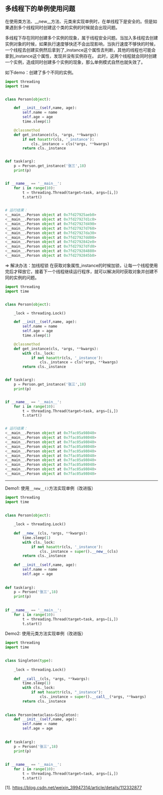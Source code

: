 ## 多线程下的单例使用问题

在使用类方法、__new__方法、元类来实现单例时，在单线程下是安全的。但是如果遇到多个线程同时创建这个类的实例的时候就会出现问题。

多线程下存在同时创建多个实例的现象，属于线程安全问题。当加入多线程去创建实例对象的时候，如果执行速度够快还不会出现影响，当执行速度不够快的时候，
一个线程去创建实例然后拿到了_instance这个属性去判断，其他的线程也可能会拿到_instance这个属性，发现并没有实例存在。
此时，这两个线程就会同时创建一个实例，造成同时创建多个实例的现象，那么单例模式自然也就失效了。

如下demo：创建了多个不同的实例。
```python
import threading
import time


class Person(object):

    def __init__(self,name, age):
        self.name = name
        self.age = age
        time.sleep(1)

    @classmethod
    def get_instance(cls, *args, **kwargs):
        if not hasattr(cls, '_instance'):
            cls._instance = cls(*args, **kwargs)
        return cls._instance


def task(arg):
    p = Person.get_instance('张三',18)
    print(p)


if __name__ == '__main__':
    for i in range(10):
        t = threading.Thread(target=task, args=[i,])
        t.start()
        

# 运行结果：
<__main__.Person object at 0x7fd27925aeb0>
<__main__.Person object at 0x7fd27927d1c0>
<__main__.Person object at 0x7fd27927d490>
<__main__.Person object at 0x7fd27927d760>
<__main__.Person object at 0x7fd27927da30>
<__main__.Person object at 0x7fd27927dd00>
<__main__.Person object at 0x7fd2792842e0>
<__main__.Person object at 0x7fd27927dfd0>
<__main__.Person object at 0x7fd279284880>
<__main__.Person object at 0x7fd2792845b0>
```


=> 解决办法：加线程锁
在获取对象属性_instance的时候加锁，让每一个线程使用完后才释放它，接着下一个线程继续运行程序，就可以解决同时获取对象并创建不同的实例的问题。

```python
import threading
import time


class Person(object):

    _lock = threading.Lock()

    def __init__(self,name, age):
        self.name = name
        self.age = age
        time.sleep(1)

    @classmethod
    def get_instance(cls, *args, **kwargs):
        with cls._lock:
            if not hasattr(cls, '_instance'):
                cls._instance = cls(*args, **kwargs)
        return cls._instance


def task(arg):
    p = Person.get_instance('张三',18)
    print(p)


if __name__ == '__main__':
    for i in range(10):
        t = threading.Thread(target=task, args=[i,])
        t.start()


# 运行结果：
<__main__.Person object at 0x7fac05a98040>
<__main__.Person object at 0x7fac05a98040>
<__main__.Person object at 0x7fac05a98040>
<__main__.Person object at 0x7fac05a98040>
<__main__.Person object at 0x7fac05a98040>
<__main__.Person object at 0x7fac05a98040>
<__main__.Person object at 0x7fac05a98040>
<__main__.Person object at 0x7fac05a98040>
<__main__.Person object at 0x7fac05a98040>
<__main__.Person object at 0x7fac05a98040>
```


------

Demo1: 使用`__new__()`方法实现单例（改进版）
```python
import threading
import time
 

class Person(object):
    
    _lock = threading.Lock()
    
    def __new__(cls, *args, **kwargs):
        time.sleep(1)
        with cls._lock:
            if not hasattr(cls, '_instance'):
                cls._instance = super().__new__(cls)
        return cls._instance
    
    def __init__(self,name, age):
        self.name = name
        self.age = age
 
 
def task(arg):
    p = Person('张三',18)
    print(p)
 
 
if __name__ == '__main__':
    for i in range(10):
        t = threading.Thread(target=task, args=[i,])
        t.start()
```

Demo2: 使用元类方法实现单例（改进版）
```python
import threading
import time
 

class Singleton(type):
    
    _lock = threading.Lock()
    
    def __call__(cls, *args, **kwargs):
        time.sleep(1)
        with cls._lock:
            if not hasattr(cls, "_instance"):
                cls._instance = super().__call__(*args, **kwargs)
        return cls._instance
 
 
class Person(metaclass=Singleton):
    def __init__(self,name, age):
        self.name = name
        self.age = age
 
 
def task(arg):
    p = Person('张三',18)
    print(p)
 
 
if __name__ == '__main__':
    for i in range(10):
        t = threading.Thread(target=task, args=[i,])
        t.start()
```









[1]. https://blog.csdn.net/weixin_39947314/article/details/112332877
